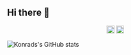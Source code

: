 ## Hi there 👋

<p align="center">
  <img src="https://komarev.com/ghpvc/?username=konradkapica&color=7851a9&style=flat-square&label=Profile+Views" alt="Profile Views" height="18">
  <a href="https://www.linkedin.com/in/konrad-kapica" target="_blank">
    <img src="https://img.shields.io/badge/-LinkedIn-000?style=flat-square&logo=Linkedin&logoColor=7851a9" alt="LinkedIn" height="18"/>
  </a>
</p>


![Konrads's GitHub stats](https://github-readme-stats.vercel.app/api?username=konradkapica&show_icons=true&theme=onedark)
